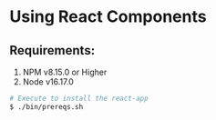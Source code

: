 # Using React Components

## Requirements:
1. NPM v8.15.0 or Higher
2. Node v16.17.0

``` sh
# Execute to install the react-app
$ ./bin/prereqs.sh
```

